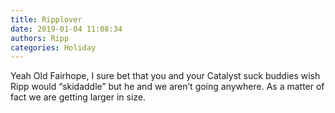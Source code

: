 ```yaml
---
title: Ripplover
date: 2019-01-04 11:08:34
authors: Ripp
categories: Holiday
---
```


 Yeah Old Fairhope, I sure bet that you and your Catalyst suck buddies wish Ripp would “skidaddle” but he and we aren’t going anywhere.  As a matter of fact we are getting larger in size.